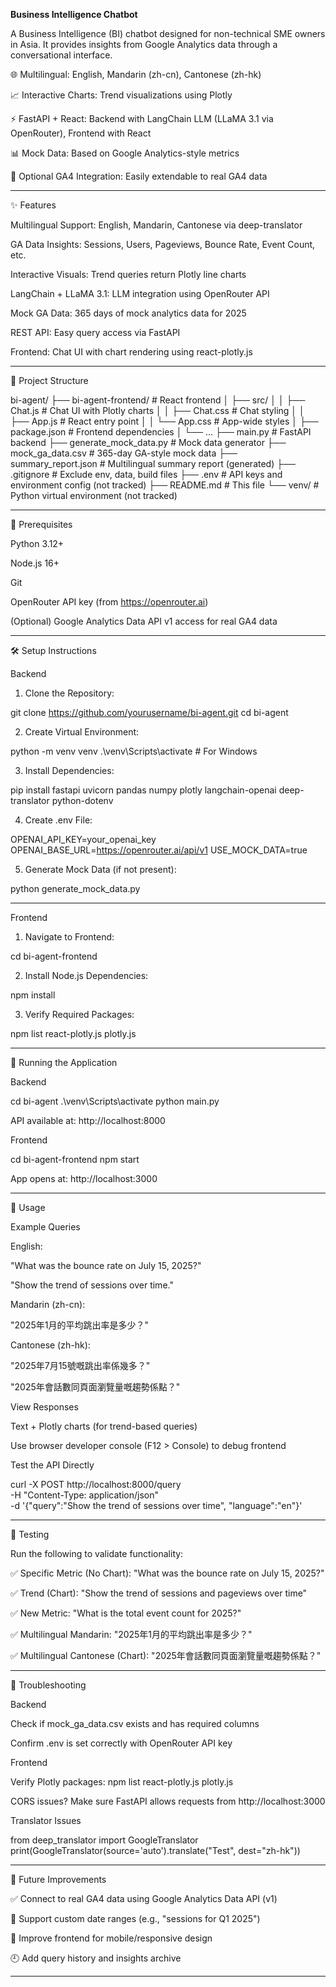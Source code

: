 

**Business Intelligence Chatbot**

A Business Intelligence (BI) chatbot designed for non-technical SME owners in Asia. It provides insights from Google Analytics data through a conversational interface.

🌐 Multilingual: English, Mandarin (zh-cn), Cantonese (zh-hk)

📈 Interactive Charts: Trend visualizations using Plotly

⚡ FastAPI + React: Backend with LangChain LLM (LLaMA 3.1 via OpenRouter), Frontend with React

📊 Mock Data: Based on Google Analytics-style metrics

🔌 Optional GA4 Integration: Easily extendable to real GA4 data



---

✨ Features

Multilingual Support: English, Mandarin, Cantonese via deep-translator

GA Data Insights: Sessions, Users, Pageviews, Bounce Rate, Event Count, etc.

Interactive Visuals: Trend queries return Plotly line charts

LangChain + LLaMA 3.1: LLM integration using OpenRouter API

Mock GA Data: 365 days of mock analytics data for 2025

REST API: Easy query access via FastAPI

Frontend: Chat UI with chart rendering using react-plotly.js



---

📁 Project Structure

bi-agent/
├── bi-agent-frontend/        # React frontend
│   ├── src/
│   │   ├── Chat.js           # Chat UI with Plotly charts
│   │   ├── Chat.css          # Chat styling
│   │   ├── App.js            # React entry point
│   │   └── App.css           # App-wide styles
│   ├── package.json          # Frontend dependencies
│   └── ...
├── main.py                   # FastAPI backend
├── generate_mock_data.py     # Mock data generator
├── mock_ga_data.csv          # 365-day GA-style mock data
├── summary_report.json       # Multilingual summary report (generated)
├── .gitignore                # Exclude env, data, build files
├── .env                      # API keys and environment config (not tracked)
├── README.md                 # This file
└── venv/                     # Python virtual environment (not tracked)


---

🧩 Prerequisites

Python 3.12+

Node.js 16+

Git

OpenRouter API key (from https://openrouter.ai)

(Optional) Google Analytics Data API v1 access for real GA4 data



---

🛠 Setup Instructions

Backend

1. Clone the Repository:

git clone https://github.com/yourusername/bi-agent.git
cd bi-agent


2. Create Virtual Environment:

python -m venv venv
.\venv\Scripts\activate  # For Windows


3. Install Dependencies:

pip install fastapi uvicorn pandas numpy plotly langchain-openai deep-translator python-dotenv


4. Create .env File:

OPENAI_API_KEY=your_openai_key
OPENAI_BASE_URL=https://openrouter.ai/api/v1
USE_MOCK_DATA=true


5. Generate Mock Data (if not present):

python generate_mock_data.py




---

Frontend

1. Navigate to Frontend:

cd bi-agent-frontend


2. Install Node.js Dependencies:

npm install


3. Verify Required Packages:

npm list react-plotly.js plotly.js




---

🚀 Running the Application

Backend

cd bi-agent
.\venv\Scripts\activate
python main.py

API available at: http://localhost:8000


Frontend

cd bi-agent-frontend
npm start

App opens at: http://localhost:3000



---

💬 Usage

Example Queries

English:

"What was the bounce rate on July 15, 2025?"

"Show the trend of sessions over time."


Mandarin (zh-cn):

"2025年1月的平均跳出率是多少？"


Cantonese (zh-hk):

"2025年7月15號嘅跳出率係幾多？"

"2025年會話數同頁面瀏覽量嘅趨勢係點？"



View Responses

Text + Plotly charts (for trend-based queries)

Use browser developer console (F12 > Console) to debug frontend


Test the API Directly

curl -X POST http://localhost:8000/query \
-H "Content-Type: application/json" \
-d '{"query":"Show the trend of sessions over time", "language":"en"}'


---

🧪 Testing

Run the following to validate functionality:

✅ Specific Metric (No Chart):
"What was the bounce rate on July 15, 2025?"

✅ Trend (Chart):
"Show the trend of sessions and pageviews over time"

✅ New Metric:
"What is the total event count for 2025?"

✅ Multilingual Mandarin:
"2025年1月的平均跳出率是多少？"

✅ Multilingual Cantonese (Chart):
"2025年會話數同頁面瀏覽量嘅趨勢係點？"

---

🧰 Troubleshooting

Backend

Check if mock_ga_data.csv exists and has required columns

Confirm .env is set correctly with OpenRouter API key


Frontend

Verify Plotly packages:
npm list react-plotly.js plotly.js

CORS issues? Make sure FastAPI allows requests from http://localhost:3000


Translator Issues

from deep_translator import GoogleTranslator
print(GoogleTranslator(source='auto').translate("Test", dest="zh-hk"))


---

🌱 Future Improvements

✅ Connect to real GA4 data using Google Analytics Data API (v1)

📆 Support custom date ranges (e.g., "sessions for Q1 2025")

📱 Improve frontend for mobile/responsive design

🕘 Add query history and insights archive



---
